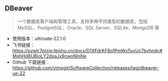 ## DBeaver

> 一个数据库客户端和管理工具，支持多种不同类型的数据库，包括 MySQL、PostgreSQL、Oracle、SQL Server、SQLite、MongoDB 等

- 使用版本：ultimate-22.1.0
- 飞书链接：https://xvwtr7ptzjq.feishu.cn/docx/D1XFdrKF8o1PmWxTuvUc7bvhndc#MqhHd8UBioLY2dxaJx9cwoNInNe
- Github 下载链接：https://github.com/yimogit/SoftwareCollection/releases/tag/dbeaver-ue-22
